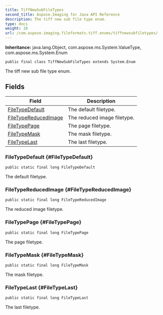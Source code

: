 ```yaml
---
title: TiffNewSubFileTypes
second_title: Aspose.Imaging for Java API Reference
description: The tiff new sub file type enum.
type: docs
weight: 18
url: /com.aspose.imaging.fileformats.tiff.enums/tiffnewsubfiletypes/
---
```

**Inheritance:**
java.lang.Object, com.aspose.ms.System.ValueType, com.aspose.ms.System.Enum
```
public final class TiffNewSubFileTypes extends System.Enum
```

The tiff new sub file type enum.
## Fields

| Field | Description |
| --- | --- |
| [FileTypeDefault](#FileTypeDefault) | The default filetype. |
| [FileTypeReducedImage](#FileTypeReducedImage) | The reduced image filetype. |
| [FileTypePage](#FileTypePage) | The page filetype. |
| [FileTypeMask](#FileTypeMask) | The mask filetype. |
| [FileTypeLast](#FileTypeLast) | The last filetype. |
### FileTypeDefault {#FileTypeDefault}
```
public static final long FileTypeDefault
```


The default filetype.

### FileTypeReducedImage {#FileTypeReducedImage}
```
public static final long FileTypeReducedImage
```


The reduced image filetype.

### FileTypePage {#FileTypePage}
```
public static final long FileTypePage
```


The page filetype.

### FileTypeMask {#FileTypeMask}
```
public static final long FileTypeMask
```


The mask filetype.

### FileTypeLast {#FileTypeLast}
```
public static final long FileTypeLast
```


The last filetype.

